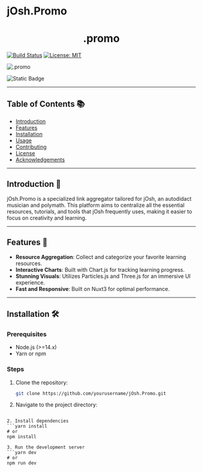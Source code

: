 # jOsh.Promo 

<h1 align="center" id="title">.promo</h1>

> 

[![Build Status](https://travis-ci.com/yourusername/jOsh.Promo.svg?branch=main)](https://travis-ci.com/yourusername/jOsh.Promo)
[![License: MIT](https://img.shields.io/badge/License-MIT-yellow.svg)](https://opensource.org/licenses/MIT)

![.promo ](https://github.com/joshjgomes/.promo/assets/76191290/accec06b-e37a-42e0-aa9a-08da966dce51)

![Static Badge](https://img.shields.io/badge/Nuxt-00DC82?style=for-the-badge&logo=nuxtdotjs&logoColor=%2300DC82&labelColor=%23000000&cacheSeconds=3600&link=https%3A%2F%2Fnuxt.com%2F)




---

## Table of Contents 📚

- [Introduction](#introduction)
- [Features](#features)
- [Installation](#installation)
- [Usage](#usage)
- [Contributing](#contributing)
- [License](#license)
- [Acknowledgements](#acknowledgements)

---

## Introduction 🎉

jOsh.Promo is a specialized link aggregator tailored for jOsh, an autodidact musician and polymath. This platform aims to centralize all the essential resources, tutorials, and tools that jOsh frequently uses, making it easier to focus on creativity and learning.

---

## Features 🌟

- **Resource Aggregation**: Collect and categorize your favorite learning resources.
- **Interactive Charts**: Built with Chart.js for tracking learning progress.
- **Stunning Visuals**: Utilizes Particles.js and Three.js for an immersive UI experience.
- **Fast and Responsive**: Built on Nuxt3 for optimal performance.

---

## Installation 🛠️

### Prerequisites

- Node.js (>=14.x)
- Yarn or npm

### Steps

1. Clone the repository:

   ```bash
   git clone https://github.com/yourusername/jOsh.Promo.git

2. Navigate to the project directory:

```cd jOsh.Promo

2. Install dependencies
```yarn install
# or
npm install

3. Run the development server
```yarn dev
# or
npm run dev



